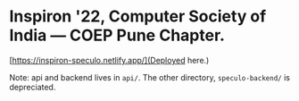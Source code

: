 # Inspiron '22, Computer Society of India — COEP Pune Chapter.

[https://inspiron-speculo.netlify.app/](Deployed here.)

Note: api and backend lives in `api/`. The other directory, `speculo-backend/` is depreciated.